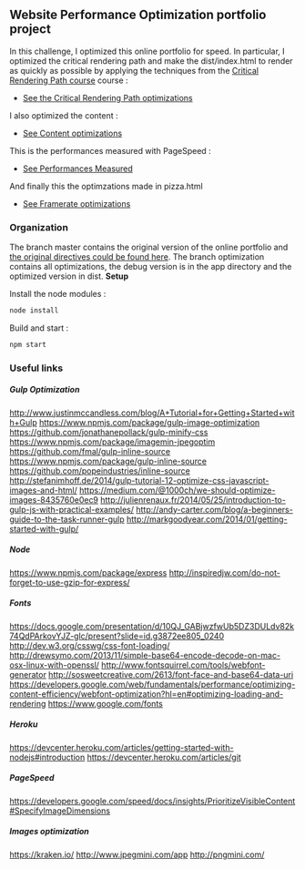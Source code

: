 ## Website Performance Optimization portfolio project

In this challenge, I optimized this online portfolio for speed. In particular, I optimized the critical rendering path and make the dist/index.html to render as quickly as possible by applying the techniques from the [Critical Rendering Path course](https://www.udacity.com/course/ud884) course :

* [See the Critical Rendering Path optimizations](https://github.com/rachkoud/frontend-nanodegree-mobile-portfolio/wiki/Critical-Rendering-Path)

I also optimized the content : 

* [See Content optimizations](https://github.com/rachkoud/frontend-nanodegree-mobile-portfolio/wiki/Content-Efficiency)

This is the performances measured with PageSpeed :

* [See Performances Measured](https://github.com/rachkoud/frontend-nanodegree-mobile-portfolio/wiki/Performances-measures)

And finally this the optimzations made in pizza.html

* [See Framerate optimizations](https://github.com/rachkoud/frontend-nanodegree-mobile-portfolio/wiki/Framerate)

### Organization 

The branch master contains the original version of the online portfolio and [the original directives could be found here](https://github.com/rachkoud/frontend-nanodegree-mobile-portfolio/wiki/Website-Performance-Optimization-portfolio-project). The branch optimization contains all optimizations, the debug version is in the app directory and the optimized version in dist. 
**Setup**

Install the node modules :

```bash
node install
```

Build and start : 

```bash
npm start
```

### Useful links

##### Gulp Optimization
http://www.justinmccandless.com/blog/A+Tutorial+for+Getting+Started+with+Gulp
https://www.npmjs.com/package/gulp-image-optimization
https://github.com/jonathanepollack/gulp-minify-css
https://www.npmjs.com/package/imagemin-jpegoptim
https://github.com/fmal/gulp-inline-source
https://www.npmjs.com/package/gulp-inline-source
https://github.com/popeindustries/inline-source
http://stefanimhoff.de/2014/gulp-tutorial-12-optimize-css-javascript-images-and-html/
https://medium.com/@1000ch/we-should-optimize-images-8435760e0ec9
http://julienrenaux.fr/2014/05/25/introduction-to-gulp-js-with-practical-examples/
http://andy-carter.com/blog/a-beginners-guide-to-the-task-runner-gulp
http://markgoodyear.com/2014/01/getting-started-with-gulp/

##### Node
https://www.npmjs.com/package/express
http://inspiredjw.com/do-not-forget-to-use-gzip-for-express/

##### Fonts
https://docs.google.com/presentation/d/10QJ_GABjwzfwUb5DZ3DULdv82k74QdPArkovYJZ-glc/present?slide=id.g3872ee805_0240
http://dev.w3.org/csswg/css-font-loading/
http://drewsymo.com/2013/11/simple-base64-encode-decode-on-mac-osx-linux-with-openssl/
http://www.fontsquirrel.com/tools/webfont-generator
http://sosweetcreative.com/2613/font-face-and-base64-data-uri
https://developers.google.com/web/fundamentals/performance/optimizing-content-efficiency/webfont-optimization?hl=en#optimizing-loading-and-rendering
https://www.google.com/fonts

##### Heroku
https://devcenter.heroku.com/articles/getting-started-with-nodejs#introduction
https://devcenter.heroku.com/articles/git

##### PageSpeed
https://developers.google.com/speed/docs/insights/PrioritizeVisibleContent#SpecifyImageDimensions

##### Images optimization
https://kraken.io/
http://www.jpegmini.com/app
http://pngmini.com/


